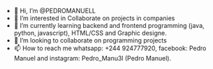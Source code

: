 - 👋 Hi, I’m @PEDROMANUELL
- 👀 I’m interested in Collaborate on projects in companies
- 🌱 I’m currently learning backend and frontend programming (java, python, javascript), HTML/CSS and Graphic designe.
- 💞️ I’m looking to collaborate on programming projects
- 📫 How to reach me whatsapp: +244 924777920, facebook: Pedro Manuel and  instagram: Pedro_Manu3l (Pedro Manuel). 

<!---
PEDROMANUELL/PEDROMANUELL is a ✨ special ✨ repository because its `README.md` (this file) appears on your GitHub profile.
You can click the Preview link to take a look at your changes.
--->
